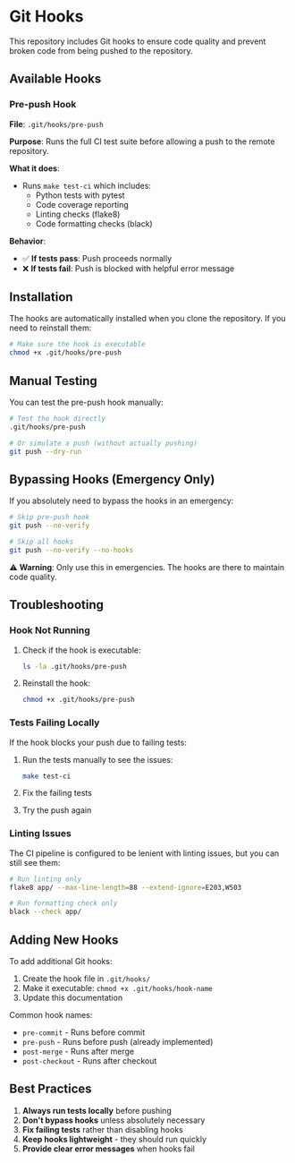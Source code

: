 # Git Hooks

This repository includes Git hooks to ensure code quality and prevent broken code from being pushed to the repository.

## Available Hooks

### Pre-push Hook

**File**: `.git/hooks/pre-push`

**Purpose**: Runs the full CI test suite before allowing a push to the remote repository.

**What it does**:
- Runs `make test-ci` which includes:
  - Python tests with pytest
  - Code coverage reporting
  - Linting checks (flake8)
  - Code formatting checks (black)

**Behavior**:
- ✅ **If tests pass**: Push proceeds normally
- ❌ **If tests fail**: Push is blocked with helpful error message

## Installation

The hooks are automatically installed when you clone the repository. If you need to reinstall them:

```bash
# Make sure the hook is executable
chmod +x .git/hooks/pre-push
```

## Manual Testing

You can test the pre-push hook manually:

```bash
# Test the hook directly
.git/hooks/pre-push

# Or simulate a push (without actually pushing)
git push --dry-run
```

## Bypassing Hooks (Emergency Only)

If you absolutely need to bypass the hooks in an emergency:

```bash
# Skip pre-push hook
git push --no-verify

# Skip all hooks
git push --no-verify --no-hooks
```

⚠️ **Warning**: Only use this in emergencies. The hooks are there to maintain code quality.

## Troubleshooting

### Hook Not Running

1. Check if the hook is executable:
   ```bash
   ls -la .git/hooks/pre-push
   ```

2. Reinstall the hook:
   ```bash
   chmod +x .git/hooks/pre-push
   ```

### Tests Failing Locally

If the hook blocks your push due to failing tests:

1. Run the tests manually to see the issues:
   ```bash
   make test-ci
   ```

2. Fix the failing tests

3. Try the push again

### Linting Issues

The CI pipeline is configured to be lenient with linting issues, but you can still see them:

```bash
# Run linting only
flake8 app/ --max-line-length=88 --extend-ignore=E203,W503

# Run formatting check only
black --check app/
```

## Adding New Hooks

To add additional Git hooks:

1. Create the hook file in `.git/hooks/`
2. Make it executable: `chmod +x .git/hooks/hook-name`
3. Update this documentation

Common hook names:
- `pre-commit` - Runs before commit
- `pre-push` - Runs before push (already implemented)
- `post-merge` - Runs after merge
- `post-checkout` - Runs after checkout

## Best Practices

1. **Always run tests locally** before pushing
2. **Don't bypass hooks** unless absolutely necessary
3. **Fix failing tests** rather than disabling hooks
4. **Keep hooks lightweight** - they should run quickly
5. **Provide clear error messages** when hooks fail
